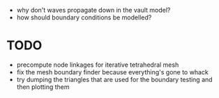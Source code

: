 * why don't waves propagate down in the vault model?
* how should boundary conditions be modelled?

TODO
====
* precompute node linkages for iterative tetrahedral mesh
* fix the mesh boundary finder because everything's gone to whack
* try dumping the triangles that are used for the boundary testing and then
  plotting them
